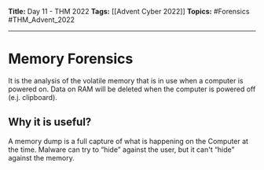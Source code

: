 **Title:** Day 11 - THM 2022
**Tags:** [[Advent Cyber 2022]]
**Topics:** #Forensics #THM_Advent_2022 

---
# Memory Forensics
It is the analysis of the volatile memory that is in use when a computer is powered on. Data on RAM will be deleted when the computer is powered off (e.j. clipboard).

## Why it is useful?
A memory dump is a full capture of what is happening on the Computer at the time. Malware can try to “hide” against the user, but it can't “hide” against the memory.